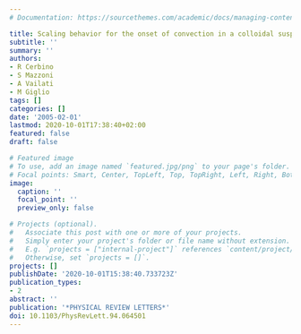 ```yaml
---
# Documentation: https://sourcethemes.com/academic/docs/managing-content/

title: Scaling behavior for the onset of convection in a colloidal suspension
subtitle: ''
summary: ''
authors:
- R Cerbino
- S Mazzoni
- A Vailati
- M Giglio
tags: []
categories: []
date: '2005-02-01'
lastmod: 2020-10-01T17:38:40+02:00
featured: false
draft: false

# Featured image
# To use, add an image named `featured.jpg/png` to your page's folder.
# Focal points: Smart, Center, TopLeft, Top, TopRight, Left, Right, BottomLeft, Bottom, BottomRight.
image:
  caption: ''
  focal_point: ''
  preview_only: false

# Projects (optional).
#   Associate this post with one or more of your projects.
#   Simply enter your project's folder or file name without extension.
#   E.g. `projects = ["internal-project"]` references `content/project/deep-learning/index.md`.
#   Otherwise, set `projects = []`.
projects: []
publishDate: '2020-10-01T15:38:40.733723Z'
publication_types:
- 2
abstract: ''
publication: '*PHYSICAL REVIEW LETTERS*'
doi: 10.1103/PhysRevLett.94.064501
---
```

